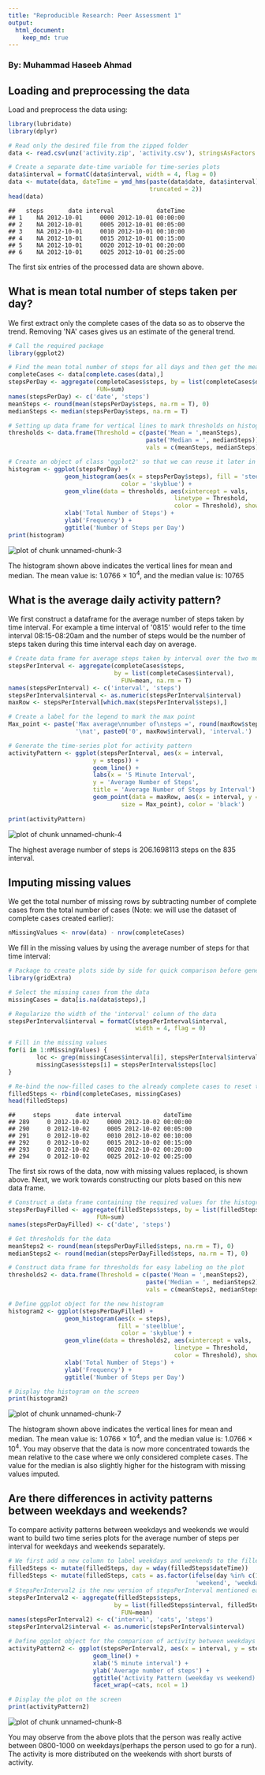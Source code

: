 ```yaml
---
title: "Reproducible Research: Peer Assessment 1"
output: 
  html_document:
    keep_md: true
---
```

### By: Muhammad Haseeb Ahmad



## Loading and preprocessing the data
Load and preprocess the data using:

```r
library(lubridate)
library(dplyr)

# Read only the desired file from the zipped folder
data <- read.csv(unz('activity.zip', 'activity.csv'), stringsAsFactors = F)

# Create a separate date-time variable for time-series plots
data$interval = formatC(data$interval, width = 4, flag = 0)
data <- mutate(data, dateTime = ymd_hms(paste(data$date, data$interval),
                                        truncated = 2))
head(data)
```

```
##   steps       date interval            dateTime
## 1    NA 2012-10-01     0000 2012-10-01 00:00:00
## 2    NA 2012-10-01     0005 2012-10-01 00:05:00
## 3    NA 2012-10-01     0010 2012-10-01 00:10:00
## 4    NA 2012-10-01     0015 2012-10-01 00:15:00
## 5    NA 2012-10-01     0020 2012-10-01 00:20:00
## 6    NA 2012-10-01     0025 2012-10-01 00:25:00
```

The first six entries of the processed data are shown above.

## What is mean total number of steps taken per day?
We first extract only the complete cases of the data so as to observe the trend. Removing 'NA' cases gives us an estimate of the general trend.

```r
# Call the required package
library(ggplot2)

# Find the mean total number of steps for all days and then get the mean for those totals. But first we get rid of all NA values by considering complete cases only.
completeCases <- data[complete.cases(data),]
stepsPerDay <- aggregate(completeCases$steps, by = list(completeCases$date),
                         FUN=sum)
names(stepsPerDay) <- c('date', 'steps')
meanSteps <- round(mean(stepsPerDay$steps, na.rm = T), 0)
medianSteps <- median(stepsPerDay$steps, na.rm = T)

# Setting up data frame for vertical lines to mark thresholds on histogram
thresholds <- data.frame(Threshold = c(paste('Mean = ',meanSteps), 
                                       paste('Median = ', medianSteps)), 
                                       vals = c(meanSteps, medianSteps))

# Create an object of class 'ggplot2' so that we can reuse it later in the analysis if required
histogram <- ggplot(stepsPerDay) + 
                geom_histogram(aes(x = stepsPerDay$steps), fill = 'steelblue',
                                color = 'skyblue') + 
                geom_vline(data = thresholds, aes(xintercept = vals, 
                                               linetype = Threshold, 
                                               color = Threshold), show_guide=T)+
                xlab('Total Number of Steps') +
                ylab('Frequency') +
                ggtitle('Number of Steps per Day')
print(histogram)
```

![plot of chunk unnamed-chunk-3](figure/unnamed-chunk-3-1.png) 

The histogram shown above indicates the vertical lines for mean and median. The mean value is: 1.0766 &times; 10<sup>4</sup>, and the median value is: 10765

## What is the average daily activity pattern?
We first construct a dataframe for the average number of steps taken by time interval. For example a time interval of '0815' would refer to the time interval  08:15-08:20am and the number of steps would be the number of steps taken during this time interval each day on average.


```r
# Create data frame for average steps taken by interval over the two months
stepsPerInterval <- aggregate(completeCases$steps, 
                              by = list(completeCases$interval),
                                FUN=mean, na.rm = T)
names(stepsPerInterval) <- c('interval', 'steps')
stepsPerInterval$interval <- as.numeric(stepsPerInterval$interval)
maxRow <- stepsPerInterval[which.max(stepsPerInterval$steps),]

# Create a label for the legend to mark the max point
Max_point <- paste('Max average\nnumber of\nsteps =', round(maxRow$steps,0),
                   '\nat', paste0('0', maxRow$interval), 'interval.')

# Generate the time-series plot for activity pattern
activityPattern <- ggplot(stepsPerInterval, aes(x = interval, 
                        y = steps)) + 
                        geom_line() +
                        labs(x = '5 Minute Interval', 
                        y = 'Average Number of Steps',
                        title = 'Average Number of Steps by Interval') +
                        geom_point(data = maxRow, aes(x = interval, y = steps, 
                                size = Max_point), color = 'black')
                        
print(activityPattern)
```

![plot of chunk unnamed-chunk-4](figure/unnamed-chunk-4-1.png) 

The highest average number of steps is 206.1698113 steps on the 835 interval.

## Imputing missing values
We get the total number of missing rows by subtracting number of complete cases from the total number of cases (Note: we will use the dataset of complete cases created earlier):

```r
nMissingValues <- nrow(data) - nrow(completeCases)
```

We fill in the missing values by using the average number of steps for that time interval:

```r
# Package to create plots side by side for quick comparison before generating the final output
library(gridExtra)

# Select the missing cases from the data
missingCases = data[is.na(data$steps),]

# Regularize the width of the 'interval' column of the data
stepsPerInterval$interval = formatC(stepsPerInterval$interval, 
                                    width = 4, flag = 0)

# Fill in the missing values
for(i in 1:nMissingValues) {
        loc <- grep(missingCases$interval[i], stepsPerInterval$interval)
        missingCases$steps[i] = stepsPerInterval$steps[loc]
}

# Re-bind the now-filled cases to the already complete cases to reset the overall dataframe with missing values imputed
filledSteps <- rbind(completeCases, missingCases)
head(filledSteps)
```

```
##     steps       date interval            dateTime
## 289     0 2012-10-02     0000 2012-10-02 00:00:00
## 290     0 2012-10-02     0005 2012-10-02 00:05:00
## 291     0 2012-10-02     0010 2012-10-02 00:10:00
## 292     0 2012-10-02     0015 2012-10-02 00:15:00
## 293     0 2012-10-02     0020 2012-10-02 00:20:00
## 294     0 2012-10-02     0025 2012-10-02 00:25:00
```
The first six rows of the data, now with missing values replaced, is shown above.
Next, we work towards constructing our plots based on this new data frame.

```r
# Construct a data frame containing the required values for the histogram of frequency of total number of steps per day.
stepsPerDayFilled <- aggregate(filledSteps$steps, by = list(filledSteps$date),
                         FUN=sum)
names(stepsPerDayFilled) <- c('date', 'steps')

# Get thresholds for the data
meanSteps2 <- round(mean(stepsPerDayFilled$steps, na.rm = T), 0)
medianSteps2 <- round(median(stepsPerDayFilled$steps, na.rm = T), 0)

# Construct data frame for thresholds for easy labeling on the plot
thresholds2 <- data.frame(Threshold = c(paste('Mean = ',meanSteps2), 
                                       paste('Median = ', medianSteps2)), 
                                       vals = c(meanSteps2, medianSteps2))

# Define ggplot object for the new histogram
histogram2 <- ggplot(stepsPerDayFilled) + 
                geom_histogram(aes(x = steps), 
                               fill = 'steelblue',
                                color = 'skyblue') + 
                geom_vline(data = thresholds2, aes(xintercept = vals, 
                                               linetype = Threshold, 
                                               color = Threshold), show_guide=T)+
                xlab('Total Number of Steps') +
                ylab('Frequency') +
                ggtitle('Number of Steps per Day')

# Display the histogram on the screen
print(histogram2)
```

![plot of chunk unnamed-chunk-7](figure/unnamed-chunk-7-1.png) 

The histogram shown above indicates the vertical lines for mean and median. The mean value is: 1.0766 &times; 10<sup>4</sup>, and the median value is: 1.0766 &times; 10<sup>4</sup>. You may observe that the data is now more concentrated towards the mean relative to the case where we only considered complete cases. The value for the median is also slightly higher for the histogram with missing values imputed.

## Are there differences in activity patterns between weekdays and weekends?
To compare activity patterns between weekdays and weekends we would want to build two time series plots for the average number of steps per interval for weekdays and weekends separately.

```r
# We first add a new column to label weekdays and weekends to the filledSteps data frame
filledSteps <- mutate(filledSteps, day = wday(filledSteps$dateTime))
filledSteps <- mutate(filledSteps, cats = as.factor(ifelse(day %in% c(1, 7), 
                                                     'weekend', 'weekday')))
# StepsPerInterval2 is the new version of stepsPerInterval mentioned earlier now recalculated using the data with missing values imputed.
stepsPerInterval2 <- aggregate(filledSteps$steps, 
                              by = list(filledSteps$interval, filledSteps$cats),
                                FUN=mean)
names(stepsPerInterval2) <- c('interval', 'cats', 'steps')
stepsPerInterval2$interval <- as.numeric(stepsPerInterval$interval)

# Define ggplot object for the comparison of activity between weekdays and weekends
activityPattern2 <- ggplot(stepsPerInterval2, aes(x = interval, y = steps)) +
                        geom_line() +
                        xlab('5 minute interval') +
                        ylab('Average number of steps') +
                        ggtitle('Activity Pattern (weekday vs weekend)') +
                        facet_wrap(~cats, ncol = 1)

# Display the plot on the screen
print(activityPattern2)
```

![plot of chunk unnamed-chunk-8](figure/unnamed-chunk-8-1.png) 

You may observe from the above plots that the person was really active between 0800-1000 on weekdays(perhaps the person used to go for a run). The activity is more distributed on the weekends with short bursts of activity.
